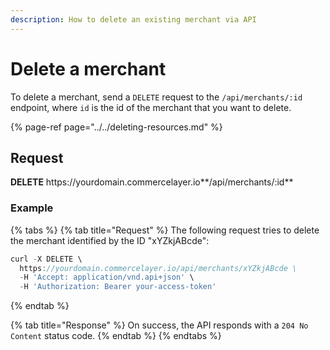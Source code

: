 ```yaml
---
description: How to delete an existing merchant via API
---
```


# Delete a merchant

To delete a merchant, send a `DELETE` request to the `/api/merchants/:id` endpoint, where `id` is the id of the merchant that you want to delete.

{% page-ref page="../../deleting-resources.md" %}

## Request

**DELETE** https://<i></i>yourdomain.commercelayer.io**/api/merchants/:id**

### Example

{% tabs %}
{% tab title="Request" %}
The following request tries to delete the merchant identified by the ID "xYZkjABcde":

```javascript
curl -X DELETE \
  https://yourdomain.commercelayer.io/api/merchants/xYZkjABcde \
  -H 'Accept: application/vnd.api+json' \
  -H 'Authorization: Bearer your-access-token'
```
{% endtab %}

{% tab title="Response" %}
On success, the API responds with a `204 No Content` status code.
{% endtab %}
{% endtabs %}
